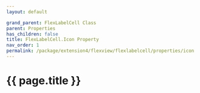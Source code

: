 ```yaml
---
layout: default

grand_parent: FlexLabelCell Class
parent: Properties
has_children: false
title: FlexLabelCell.Icon Property
nav_order: 1
permalink: /package/extension4/flexview/flexlabelcell/properties/icon
---
```

# {{ page.title }}